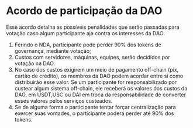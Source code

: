 # Acordo de participação da DAO

Esse acordo detalha as possíveis penalidades que serão passadas 
para votação caso algum participante aja contra os interesses da DAO.


1. Ferindo o NDA, participante pode perder 90% dos tokens de governança, mediante votação;
2. Custos com servidores, máquinas, equipes, serão decididos por votação na DAO. 
3. No caso dos custos exigirem um meio de pagamento off-chain (pix, cartão de crédito), os membros da DAO podem acordar
entre si como distribuirão esse valor. Se um participante for responsabilizado por custear algum sistema off-chain,
ele receberá os valores dos custos da DAO, em USDT,USC ou DAI em troca da responsabilidade de converter esses valores pelos 
serviços custeados. 
4. Se de alguma forma o participante tentar forçar centralização para exercer suas vontades, o participante poderá perder
até 90% dos tokens.
